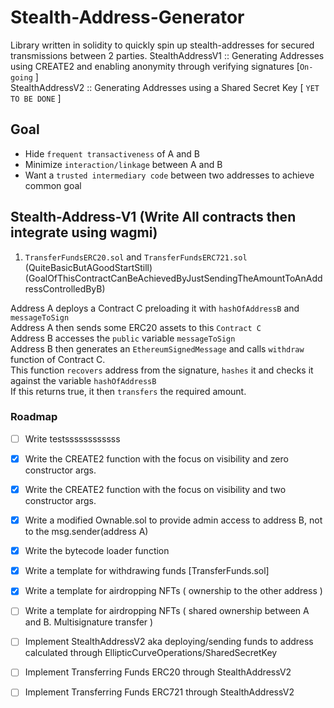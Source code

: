 # Stealth-Address-Generator </br>
Library written in solidity to quickly spin up stealth-addresses for secured transmissions between 2 parties.
StealthAddressV1 :: Generating Addresses using CREATE2 and enabling anonymity through verifying signatures     [`On-going` ]</br>
StealthAddressV2 :: Generating Addresses using a Shared Secret Key [ `YET TO BE DONE` ]</br>



## Goal </br>

- Hide `frequent transactiveness` of A and B </br>
- Minimize `interaction/linkage` between A and B </br>
- Want a `trusted intermediary code` between two addresses to achieve common goal </br>


## Stealth-Address-V1 (Write All contracts then integrate using wagmi)

1) `TransferFundsERC20.sol` and `TransferFundsERC721.sol` </br>
(QuiteBasicButAGoodStartStill) </br>
(GoalOfThisContractCanBeAchievedByJustSendingTheAmountToAnAddressControlledByB) </br>

Address A deploys a Contract C preloading it with `hashOfAddressB` and `messageToSign` </br>
Address A then sends some ERC20 assets to this `Contract C` </br>
Address B accesses the `public` variable `messageToSign` </br>
Address B then generates an `EthereumSignedMessage` and calls `withdraw` function of Contract C. </br>
This function `recovers` address from the signature, `hashes` it and checks it against the variable `hashOfAddressB` </br>
If this returns true, it then `transfers` the required amount. </br>





### Roadmap

- [ ] Write testssssssssssss
- [X] Write the CREATE2 function with the focus on visibility and zero constructor args.
- [X] Write the CREATE2 function with the focus on visibility and two constructor args.
- [X] Write a modified Ownable.sol to provide admin access to address B, not to the msg.sender(address A)
- [X] Write the bytecode loader function
- [X] Write a template for withdrawing funds [TransferFunds.sol]
- [X] Write a template for airdropping NFTs ( ownership to the other address )
- [ ] Write a template for airdropping NFTs ( shared ownership between A and B. Multisignature transfer )
- [ ] Implement StealthAddressV2 aka deploying/sending funds to address calculated through EllipticCurveOperations/SharedSecretKey
- [ ] Implement Transferring Funds ERC20 through StealthAddressV2
- [ ] Implement Transferring Funds ERC721 through StealthAddressV2

